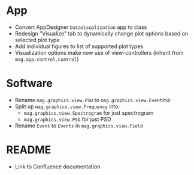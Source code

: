# App

- Convert AppDesigner `DataVisualization` app to class
- Redesign "Visualize" tab to dynamically change plot options based on selected plot type
- Add individual figures to list of supported plot types
- Visualization options make now use of view-controllers (inherit from `mag.app.control.Control`)

# Software

- Rename `mag.graphics.view.PSD` to `mag.graphics.view.EventPSD`
- Split up `mag.graphics.view.Frequency` into:
    - `mag.graphics.view.Spectrogram` for just spectrogram
    - `mag.graphics.view.PSD` for just PSD
- Rename `Event` to `Events` in `mag.graphics.view.Field`

# README

- Link to Confluence documentation
